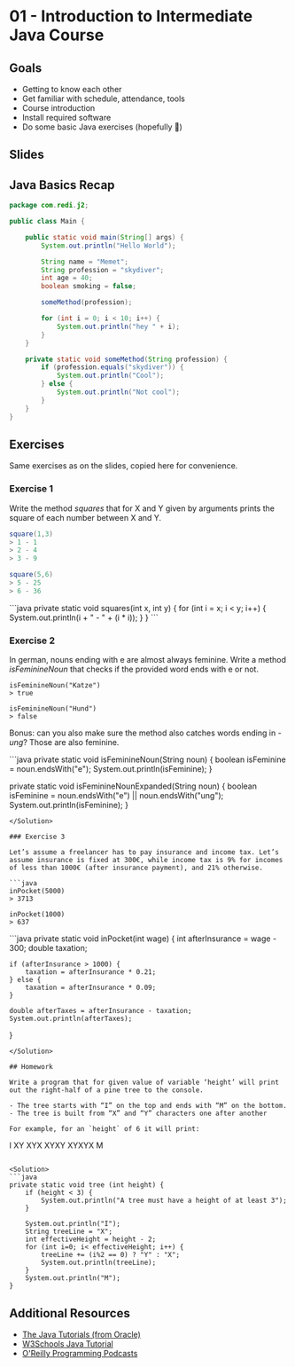 # 01 - Introduction to Intermediate Java Course

<Teacher name="Michele"></Teacher>

## Goals

- Getting to know each other
- Get familiar with schedule, attendance, tools
- Course introduction
- Install required software
- Do some basic Java exercises (hopefully 🤩)


## Slides

<GoogleSlides src="https://docs.google.com/presentation/d/1pYFYnzWbZIh74X8k15qF4ij01lKnsZJfGyYI5V0ZpDs/embed?start=false&loop=false&delayms=3000&slide=id.gcb9a0b074_1_0"></GoogleSlides>

## Java Basics Recap

```java
package com.redi.j2;

public class Main {

    public static void main(String[] args) {
        System.out.println("Hello World");

        String name = "Memet";
        String profession = "skydiver";
        int age = 40;
        boolean smoking = false;

        someMethod(profession);

        for (int i = 0; i < 10; i++) {
            System.out.println("hey " + i);
        }
    }

    private static void someMethod(String profession) {
        if (profession.equals("skydiver")) {
            System.out.println("Cool");
        } else {
            System.out.println("Not cool");
        }
    }
}
```

## Exercises

Same exercises as on the slides, copied here for convenience.

### Exercise 1

Write the method _squares_ that for X and Y given by arguments prints the square of each number between X and Y.

```java
square(1,3)
> 1 - 1
> 2 - 4
> 3 - 9

square(5,6)
> 5 - 25
> 6 - 36
```

<Solution>
```java
private static void squares(int x, int y) {
    for (int i = x; i < y; i++) {
        System.out.println(i + " - " + (i * i));
    }
}
```
</Solution>


### Exercise 2

In german, nouns ending with e are almost always feminine. Write a method _isFeminineNoun_ that checks if the provided word ends with e or not.


```
isFeminineNoun("Katze")
> true

isFeminineNoun("Hund")
> false
```

Bonus: can you also make sure the method also catches words ending in _-ung_? Those are also feminine.

<Solution>
```java
private static void isFeminineNoun(String noun) {
    boolean isFeminine = noun.endsWith("e");
    System.out.println(isFeminine);
}

private static void isFeminineNounExpanded(String noun) {
    boolean isFeminine = noun.endsWith("e") || noun.endsWith("ung");
    System.out.println(isFeminine);
}
```
</Solution>

### Exercise 3

Let’s assume a freelancer has to pay insurance and income tax. Let’s assume insurance is fixed at 300€, while income tax is 9% for incomes of less than 1000€ (after insurance payment), and 21% otherwise.

```java
inPocket(5000)
> 3713

inPocket(1000)
> 637
```

<Solution>
```java
private static void inPocket(int wage) {
    int afterInsurance = wage - 300;
    double taxation;

    if (afterInsurance > 1000) {
        taxation = afterInsurance * 0.21;
    } else {
        taxation = afterInsurance * 0.09;
    }

    double afterTaxes = afterInsurance - taxation;
    System.out.println(afterTaxes);
}
```
</Solution>

## Homework

Write a program that for given value of variable ‘height’ will print out the right-half of a pine tree to the console.

- The tree starts with “I” on the top and ends with “M” on the bottom. 
- The tree is built from “X” and “Y” characters one after another

For example, for an `height` of 6 it will print:

```
I
XY
XYX
XYXY
XYXYX
M
```

<Solution>
```java
private static void tree (int height) {
    if (height < 3) {
        System.out.println("A tree must have a height of at least 3");
    }

    System.out.println("I");
    String treeLine = "X";
    int effectiveHeight = height - 2;
    for (int i=0; i< effectiveHeight; i++) {
        treeLine += (i%2 == 0) ? "Y" : "X";
        System.out.println(treeLine);
    }
    System.out.println("M");
}
```
</Solution>

## Additional Resources

- [The Java Tutorials (from Oracle)](https://docs.oracle.com/javase/tutorial/)
- [W3Schools Java Tutorial](https://www.w3schools.com/java/)
- [O'Reilly Programming Podcasts](https://www.oreilly.com/topics/oreilly-programming-podcast)
